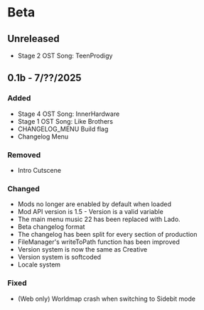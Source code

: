 # Beta
## Unreleased
- Stage 2 OST Song: TeenProdigy
<version>

## 0.1b - 7/??/2025
### Added
- Stage 4 OST Song: InnerHardware
- Stage 1 OST Song: Like Brothers
- CHANGELOG_MENU Build flag
- Changelog Menu
### Removed
- Intro Cutscene
### Changed
- Mods no longer are enabled by default when loaded
- Mod API version is 1.5
        - Version is a valid variable
- The main menu music 22 has been replaced with Lado.
- Beta changelog format
- The changelog has been split for every section of production
- FileManager's writeToPath function has been improved
- Version system is now the same as Creative
- Version system is softcoded
- Locale system
### Fixed
- (Web only) Worldmap crash when switching to Sidebit mode